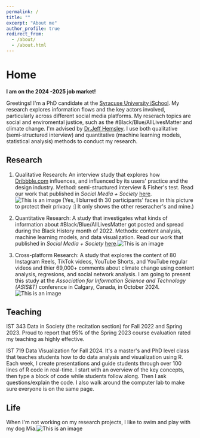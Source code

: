 ```yaml
---
permalink: /
title: ""
excerpt: "About me"
author_profile: true
redirect_from: 
  - /about/
  - /about.html
---
```


# Home

**I am on the 2024 -2025 job market!** 

Greetings! I'm a PhD candidate at the [Syracuse University iSchool](https://ischool.syr.edu). My research explores information flows and the key actors involved, particularly across different social media platforms. My reserach topics are social and enviromental justice, such as the #Black/Blue/AllLivesMatter and climate change. I'm advised by [Dr.Jeff Hemsley](https://ischool.syr.edu/jeff-hemsley/). I use both qualitative (semi-structured interview) and quantitative (machine learning models, statistical analysis) methods to conduct my research.

## Research

1. Qualitative Research: An interview study that explores how [Dribbble.com](https://dribbble.com) influences, and influenced by its users' practice and the design industry. Method: semi-structured interview & Fisher's test. Read our work that published in _Social Media + Society_ [here](https://journals.sagepub.com/doi/pdf/10.1177/20563051241228601). ![This is an image](https://yiran-duan.github.io/images/dribbble.jpg)
(Yes, I blurred th 30 participants' faces in this picture to protect their privacy :] It only shows the other reseracher's and mine.)

2. Quantitative Research: A study that investigates what kinds of information about #Black/Blue/AllLivesMatter got posted and spread during the Black History month of 2022. Methods: content analysis, machine learning models, and data visualization. Read our work that published in _Social Media + Society_ [here](https://journals.sagepub.com/doi/pdf/10.1177/20563051241242799).![This is an image](https://yiran-duan.github.io/images/BLM-SMS-journal-pic.png)

3. Cross-platform Research: A study that explores the content of 80 Instagram Reels, TikTok videos, YouTube Shorts, and YouTube regular videos and thier 69,000+ comments about climate change using content analysis, regresions, and social network analysis. I am going to present this study at the _Association for Information Science and Technology (ASIS&T)_ conference in Calgary, Canada, in October 2024. 
![This is an image](https://yiran-duan.github.io/images/asist-cross-platform.png)

## Teaching

IST 343 Data in Society (the recitation section) for Fall 2022 and Spring 2023. Proud to report that 95% of the Spring 2023 course evaluation rated my teaching as highly effective.

IST 719 Data Visualization for Fall 2024. It's a master's and PhD level class that teaches students how to do data analysis and visualization using R. Each week, I create presentations and guide students through over 100 lines of R code in real-time. I start with an overview of the key concepts, then type a block of code while students follow along. Then I ask questions/explain the code. I also walk around the computer lab to make sure everyone is on the same page.  

## Life

When I'm not working on my research projects, I like to swim and play with my dog Mia.![This is an image](https://yiran-duan.github.io/images/Mia.jpeg)


